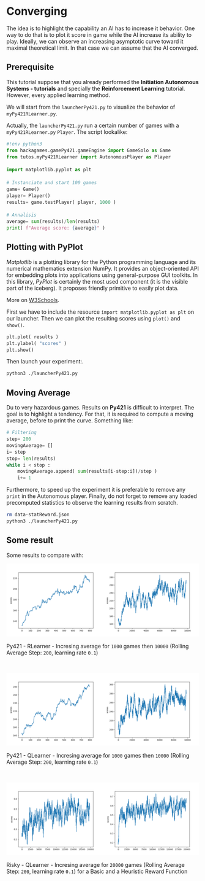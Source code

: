 # Converging

The idea is to highlight the capability an AI has to increase it behavior.
One way to do that is to plot it score in game while the AI increase its ability to play.
Ideally, we can observe an increasing asymptotic curve toward it maximal theoretical limit.
In that case we can assume that the AI converged.


## Prerequisite

This tutorial suppose that you already performed the **Initiation Autonomous Systems - tutorials** and specially the **Reinforcement Learning** tutorial. 
However, every applied  learning method.

We will start from the `launcherPy421.py` to visualize the behavior of `myPy421RLearner.py`.

Actually, the `launcherPy421.py` run a certain number of games with a `myPy421RLearner.py` `Player`.
The script lookalike: 

```python
#!env python3
from hackagames.gamePy421.gameEngine import GameSolo as Game
from tutos.myPy421RLearner import AutonomousPlayer as Player

import matplotlib.pyplot as plt

# Instanciate and start 100 games
game= Game()
player= Player()
results= game.testPlayer( player, 1000 )

# Annalisis
average= sum(results)/len(results)
print( f"Average score: {average}" )
```

## Plotting with PyPlot

_Matplotlib_ is a plotting library for the Python programming language and its numerical mathematics extension NumPy. It provides an object-oriented API for embedding plots into applications using general-purpose GUI toolkits.
In this library, _PyPlot_ is certainly the most used component (it is the visible part of the iceberg).
It proposes friendly primitive to easily plot data.

More on [W3Schools](https://www.w3schools.com/python/matplotlib_pyplot.asp).

First we have to include the resource `import matplotlib.pyplot as plt` on our launcher.
Then we can plot the resulting scores using `plot()` and `show()`.

```python
plt.plot( results )
plt.ylabel( "scores" )
plt.show()
```

Then launch your experiment:.

```sh
python3 ./launcherPy421.py
```

## Moving Average

Du to very hazardous games. Results on **Py421** is difficult to interpret.
The goal is to highlight a tendency.
For that, it is required to compute a moving average, before to print the curve.
Something like:

```python
# Filtering
step= 200
movingAverage= []
i= step
stop= len(results)
while i < stop :
    movingAverage.append( sum(results[i-step:i])/step )
    i+= 1
```

Furthermore, to speed up the experiment it is preferable to remove any `print` in the Autonomous player.
Finally, do not forget to remove any loaded precomputed statistics to observe the learning results from scratch.

```sh
rm data-statReward.json
python3 ./launcherPy421.py
```

## Some result 

Some results to compare with:

![Fig](figs/converging-rlearner.svg)

Py421 - RLearner - Incresing average for `1000` games then `10000` (Rolling Average Step: `200`, learning rate `0.1`)</caption>

<br />

![Fig](figs/converging-qlearner.svg)

Py421 - QLearner - Incresing average for `1000` games then `10000` (Rolling Average Step: `200`, learning rate `0.1`)</caption>

<br />


![Fig](figs/converging-risky.svg)

Risky - QLearner - Incresing average for `20000` games (Rolling Average Step: `200`, learning rate `0.1`) for a Basic and a Heuristic Reward Function</caption>

